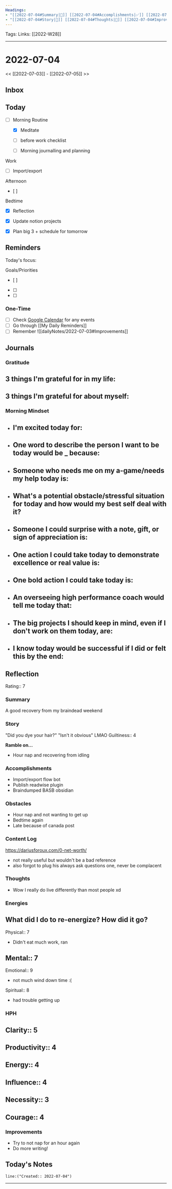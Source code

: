```yaml
---
Headings:
- "[[2022-07-04#Summary|📝]] [[2022-07-04#Accomplishments|✅]] [[2022-07-04#Gratitude|🙏]] [[2022-07-04#Content Log|📚]]"
- "[[2022-07-04#Story|🌟]] [[2022-07-04#Thoughts|💭]] [[2022-07-04#Improvements|💪]] [[2022-07-04#Obstacles|🚧]]"
---
```

Tags:
Links: [[2022-W28]]
___
# 2022-07-04
<< [[2022-07-03]] - [[2022-07-05]] >>
## Inbox
## Today
- [ ] Morning Routine
	- [x] Meditate
	- [ ] before work checklist
	- [ ] Morning journalling and planning


Work
- [ ] Import/export

Afternoon
- [ ] 



Bedtime
- [x] Reflection
- [x] Update notion projects
- [x] Plan big 3 + schedule for tomorrow






## Reminders
Today's focus: 

Goals/Priorities
- [ ] 
- [ ] 
- [ ] 

### One-Time
- [ ] Check [Google Calendar](https://calendar.google.com/calendar/u/0/r/week?opentasks=1) for any events
- [ ] Go through [[My Daily Reminders]]
- [ ] Remember
![[dailyNotes/2022-07-03#Improvements]]
## Journals
### Gratitude
**3 things I'm grateful for in my life:**
- 

**3 things I'm grateful for about myself:**
- 
### Morning Mindset
- **I'm excited today for:**
	- 
- **One word to describe the person I want to be today would be _ because:**
	- 
- **Someone who needs me on my a-game/needs my help today is:**
	- 
- **What's a potential obstacle/stressful situation for today and how would my best self deal with it?**
	- 
- **Someone I could surprise with a note, gift, or sign of appreciation is:**
	- 
- **One action I could take today to demonstrate excellence or real value is:**
	- 
- **One bold action I could take today is:**
	- 
- **An overseeing high performance coach would tell me today that:**
	- 
- **The big projects I should keep in mind, even if I don't work on them today, are:**
	- 
- **I know today would be successful if I did or felt this by the end:** 
	- 
## Reflection
Rating:: 7

### Summary
A good recovery from my braindead weekend
### Story
"Did you dye your hair?" "Isn't it obvious" LMAO
Guiltiness:: 4

**Ramble on...**
- Hour nap and recovering from idling

### Accomplishments
- Import/export flow bot
- Publish readwise plugin
- Braindumped BASB obsidian

### Obstacles
- Hour nap and not wanting to get up
-  Bedtime again
- Late because of canada post

### Content Log
https://dariusforoux.com/0-net-worth/
- not really useful but wouldn't be a bad reference
- also forgot to plug his always ask questions one, never be complacent 
  
### Thoughts
- Wow I really do live differently than most people xd

### Energies
**What did I do to re-energize? How did it go?**
- 

Physical:: 7
- Didn't eat much work, ran

Mental:: 7
- 

Emotional:: 9
- not much wind down time :(

Spiritual:: 8
- had trouble getting up

### HPH
Clarity:: 5
- 

Productivity:: 4
- 

Energy:: 4
- 

Influence:: 4
- 

Necessity:: 3
- 

Courage:: 4
- 

### Improvements
- Try to not nap for an hour again
- Do more writing!
## Today's Notes

```query
line:("Created:: 2022-07-04")
```
___